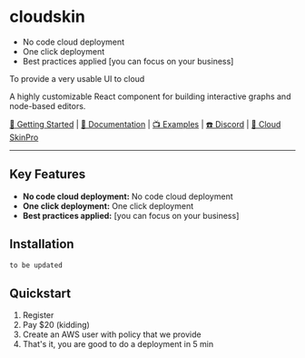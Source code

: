 # cloudskin
  - No code cloud deployment
  - One click deployment
  - Best practices applied [you can focus on your business]

To provide a very usable UI to cloud

A highly customizable React component for building interactive graphs and node-based editors.

[🚀 Getting Started]() | [📖 Documentation]() | [📺 Examples]() | [☎️ Discord]() | [💎 Cloud SkinPro]()

</div>

---

## Key Features

- **No code cloud deployment:** No code cloud deployment
- **One click deployment:** One click deployment
- **Best practices applied:** [you can focus on your business]


## Installation

```bash
to be updated
```

## Quickstart

1. Register
2. Pay $20 (kidding)
3. Create an AWS user with policy that we provide
4. That's it, you are good to do a deployment in 5 min
```
